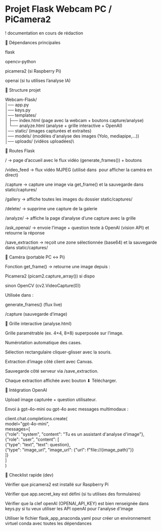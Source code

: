 # Projet Flask Webcam PC / PiCamera2

! documentation en cours de rédaction

🔹 Dépendances principales

flask

opencv-python

picamera2 (si Raspberry Pi)

openai (si tu utilises l’analyse IA)

🔹 Structure projet

Webcam-Flask/\
│── app.py\
│── keys.py\
│── templates/\
│   ├── index.html        (page avec la webcam + boutons capture/analyse)\
│   └── analyze.html      (analyse + grille interactive + OpenAI)\
│── static/               (images capturées et extraites)\
│── models/               (modèles d'analyse des images (Yolo, mediapipe,...))\
│── uploads/              (vidéos uploadées)\

🔹 Routes Flask

/ → page d’accueil avec le flux vidéo (generate_frames()) + boutons

/video_feed → flux vidéo MJPEG (utilisé dans <img src> pour afficher la caméra en direct)

/capture → capture une image via get_frame() et la sauvegarde dans static/captures/

/gallery → affiche toutes les images du dossier static/captures/

/delete/<filename> → supprime une capture de la galerie

/analyze/<filename> → affiche la page d’analyse d’une capture avec la grille

/ask_openai/<filename> → envoie l’image + question texte à OpenAI (vision API) et retourne la réponse

/save_extraction → reçoit une zone sélectionnée (base64) et la sauvegarde dans static/captures/

🔹 Caméra (portable PC ↔ Pi)

Fonction get_frame() → retourne une image depuis :

Picamera2 (picam2.capture_array()) si dispo

sinon OpenCV (cv2.VideoCapture(0))

Utilisée dans :

generate_frames() (flux live)

/capture (sauvegarde d’image)

🔹 Grille interactive (analyse.html)

Grille paramétrable (ex. 4×4, 8×8) superposée sur l’image.

Numérotation automatique des cases.

Sélection rectangulaire cliquer-glisser avec la souris.

Extraction d’image côté client avec Canvas.

Sauvegarde côté serveur via /save_extraction.

Chaque extraction affichée avec bouton ⬇ Télécharger.

🔹 Intégration OpenAI

Upload image capturée + question utilisateur.

Envoi à gpt-4o-mini ou gpt-4o avec messages multimodaux :

client.chat.completions.create(\
    model="gpt-4o-mini",\
    messages=[\
        {"role": "system", "content": "Tu es un assistant d'analyse d'image"},\
        {"role": "user", "content": [\
            {"type": "text", "text": question},\
            {"type": "image_url", "image_url": {"url": f"file://{image_path}"}}\
        ]}\
    ]\
)

🔹 Checklist rapide (dev)


 Vérifier que picamera2 est installé sur Raspberry Pi

 Vérifier que app.secret_key est défini (si tu utilises des formulaires)

 Vérifier que la clef openAI (OPENAI_API_KEY) est bien renseignée dans keys.py si tu veux utiliser les API openAI pour l'analyse d'image


 Utiliser le fichier flask_app_anaconda.yaml pour créer un environnement virtuel conda avec toutes les dépendances





